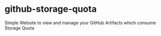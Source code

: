 # github-storage-quota
Simple Website to view and manage your GitHub Artifacts which consume Storage Quota
